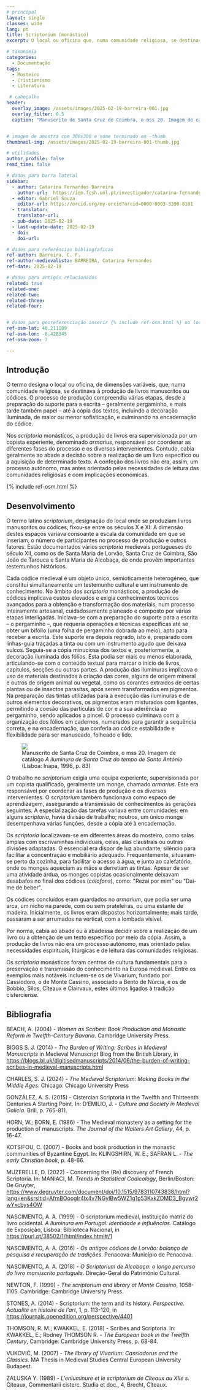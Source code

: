 ```yaml
---
# principal
layout: single
classes: wide
lang: pt
title: Scriptorium (monástico) 
excerpt: O local ou oficina que, numa comunidade religiosa, se destinava à produção de livros manuscritos ou códices. 

# taxonomia
categories:
  - Documentação
tags:
  - Mosteiro
  - Cristianismo
  - Literatura

 # cabeçalho
header:
  overlay_image: /assets/images/2025-02-19-barreira-001.jpg
  overlay_filter: 0.5 
  caption: "Manuscrito de Santa Cruz de Coimbra, o mss 20. Imagem de catálogo **A iluminura de Santa Cruz do tempo de Santo António** (Lisboa: Inapa, 1996, p. 83)"


# imagem de amostra com 300x300 e nome terminado em -thumb
thumbnail-img: /assets/images/2025-02-19-barreira-001-thumb.jpg

# utilidades
author_profile: false
read_time: false

# dados para barra lateral
sidebar:
  - author: Catarina Fernandes Barreira
    author-url:  https://iem.fcsh.unl.pt/investigador/catarina-fernandes-barreira/
  - editor: Gabriel Souza
    editor-url: https://orcid.org/my-orcid?orcid=0000-0003-3390-8181
  - translator: 
    translator-url:
  - pub-date: 2025-02-19
  - last-update-date: 2025-02-19
  - doi: 
    doi-url:

# dados para referências bibliogŕaficas
ref-author: Barreira, C. F.
ref-author-medievalista: BARREIRA, Catarina Fernandes
ref-date: 2025-02-19

# dados para artigos relacionados
related: true
related-one: 
related-two: 
related-three:  
related-four:  


# dados para georeferenciação inserir {% include ref-osm.html %} no local onde é para surgir mapa. Zoom entre 1 e 20
ref-osm-lat: 40.211189 
ref-osm-lon: -8.428345
ref-osm-zoom: 7

---
```

## Introdução
O termo designa o local ou oficina, de dimensões variáveis, que, numa comunidade religiosa, se destinava à produção de livros manuscritos ou códices. O processo de produção compreendia várias etapas, desde a preparação do suporte para a escrita – geralmente pergaminho, e mais tarde também papel – até à cópia dos textos, incluindo a decoração iluminada, de maior ou menor sofisticação, e culminando na encadernação do códice.

Nos *scriptoria* monásticos, a produção de livros era supervisionada por um copista experiente, denominado *armarius*, responsável por coordenar as diferentes fases do processo e os diversos intervenientes. Contudo, cabia geralmente ao abade a decisão sobre a realização de um livro específico ou a aquisição de determinado texto. A confeção dos livros não era, assim, um processo autónomo, mas antes orientado pelas necessidades de leitura das comunidades religiosas e com implicações económicas.


{% include ref-osm.html %}


## Desenvolvimento
O termo latino *scriptorium*, designação do local onde se produziam livros manuscritos ou códices, fixou-se entre os séculos X e XI. A dimensão destes espaços variava consoante a escala da comunidade em que se inseriam, o número de participantes no processo de produção e outros fatores. Estão documentados vários *scriptoria* medievais portugueses do século XII, como os de Santa Maria de Lorvão, Santa Cruz de Coimbra, São João de Tarouca e Santa Maria de Alcobaça, de onde provêm importantes testemunhos históricos.

Cada códice medieval é um objeto único, semioticamente heterogéneo, que constitui simultaneamente um testemunho cultural e um instrumento de conhecimento. No âmbito dos *scriptoria* monásticos, a produção de códices implicava custos elevados e exigia conhecimentos técnicos avançados para a obtenção e transformação dos materiais, num processo inteiramente artesanal, cuidadosamente planeado e composto por várias etapas interligadas. Iniciava-se com a preparação do suporte para a escrita – o pergaminho –, que requeria operações e técnicas específicas até se obter um bifólio (uma folha de pergaminho dobrada ao meio), apto para receber a escrita. Este suporte era depois regrado, isto é, preparado com linhas-guia traçadas a tinta ou com um instrumento agudo que deixava sulcos. Seguia-se a cópia minuciosa dos textos e, posteriormente, a decoração iluminada dos fólios. Esta podia ser mais ou menos elaborada, articulando-se com o conteúdo textual para marcar o início de livros, capítulos, secções ou outras partes. A produção das iluminuras implicava o uso de materiais destinados à criação das cores, alguns de origem mineral e outros de origem animal ou vegetal, como os corantes extraídos de certas plantas ou de insectos parasitas, após serem transformados em pigmentos. Na preparação das tintas utilizadas para a execução das iluminuras e de outros elementos decorativos, os pigmentos eram misturados com ligantes, permitindo a coesão das partículas de cor e a sua aderência ao pergaminho, sendo aplicados a pincel. O processo culminava com a organização dos fólios em cadernos, numerados para garantir a sequência correta, e na encadernação, que conferia ao códice estabilidade e flexibilidade para ser manuseado, folheado e lido.

<figure class="align-center">
    <a href="{{ site.baseurl }}/assets/images/2025-02-19-barreira-001.jpg"><img class="metade" src="{{ site.baseurl }}/assets/images/2025-02-19-barreira-001.jpg"></a>
    <figcaption class="figure-text-center">
    Manuscrito de Santa Cruz de Coimbra, o mss 20. Imagem de catálogo <i>A iluminura de Santa Cruz do tempo de Santo António</i> (Lisboa: Inapa, 1996, p. 83)</figcaption>        
</figure>



O trabalho no *scriptorium* exigia uma equipa experiente, supervisionada por um copista qualificado, geralmente um monge, chamado *armarius*. Este era responsável por coordenar as fases de produção e os diversos intervenientes. O *scriptorium* também funcionava como espaço de aprendizagem, assegurando a transmissão de conhecimentos às gerações seguintes. A especialização das tarefas variava entre comunidades: em alguns *scriptoria*, havia divisão de trabalho; noutros, um único monge desempenhava várias funções, desde a cópia até à encadernação.

Os *scriptoria* localizavam-se em diferentes áreas do mosteiro, como salas amplas com escrivaninhas individuais, celas, alas claustrais ou outras divisões adaptadas. O essencial era dispor de luz abundante, silêncio para facilitar a concentração e mobiliário adequado. Frequentemente, situavam-se perto da cozinha, para facilitar o acesso à água, e junto ao calefatório, onde os monges aqueciam as mãos e derretiam as tintas. Apesar de ser uma atividade árdua, os monges copistas ocasionalmente deixavam desabafos no final dos códices (*cólofons*), como: "Rezai por mim" ou "Dai-me de beber".

Os códices concluídos eram guardados no *armarium*, que podia ser uma arca, um nicho na parede, com ou sem prateleiras, ou uma estante de madeira. Inicialmente, os livros eram dispostos horizontalmente; mais tarde, passaram a ser arrumados na vertical, com a lombada visível.

Por norma, cabia ao abade ou à abadessa decidir sobre a realização de um livro ou a obtenção de um texto específico por meio da cópia. Assim, a produção de livros não era um processo autónomo, mas orientado pelas necessidades espirituais, litúrgicas e de leitura das comunidades religiosas.

Os *scriptoria* monásticos foram centros de cultura fundamentais para a preservação e transmissão do conhecimento na Europa medieval. Entre os exemplos mais notáveis incluem-se os de Vivarium, fundado por Cassiodoro, o de Monte Cassino, associado a Bento de Núrcia, e os de Bobbio, Silos, Cîteaux e Clairvaux, estes últimos ligados à tradição cisterciense.

## Bibliografia
BEACH, A. (2004) - *Women as Scribes: Book Production and Monastic Reform in Twelfth-Century Bavaria*. Cambridge University Press.

BIGGS S. J. (2014) - *The Burden of Writing: Scribes in Medieval Manuscripts* in Medieval Manuscript Blog from the British Library, in https://blogs.bl.uk/digitisedmanuscripts/2014/06/the-burden-of-writing-scribes-in-medieval-manuscripts.html

CHARLES, S. J. (2024) - *The Medieval Scriptorium: Making Books in the Middle Ages*. Chicago: Chicago University Press

GONZÁLEZ, A. S. (2015) - Cistercian Scriptoria in the Twelfth and Thirteenth Centuries A Starting Point. In:  D’EMILIO, J. - *Culture and Society in Medieval Galicia*. Brill, p. 765-811.

HORN, W.; BORN, E. (1986) - The Medieval monastery as a setting for the production of manuscripts. *The Journal of the Walters Art Gallery*, 44, p. 16-47.

KOTSIFOU, C. (2007) - Books and book production in the monastic communities of Byzantine Egypt. In: KLINGSHIRN, W. E.; SAFRAN L. - *The early Christian book*, p. 48-66.

MUZERELLE, D. (2022) - Concerning the (Re) discovery of French Scriptoria. In: MANIACI, M.  *Trends in Statistical Codicology*, Berlin/Boston: De Gruyter, https://www.degruyter.com/document/doi/10.1515/9783110743838/html?lang=en&srsltid=AfmBOoogIr4lx4v7NGylBw5WZ1g1p53KxkZDMD3_Bgywr2wYxcbys4OW

NASCIMENTO, A. A. (1999) - O scriptorium medieval, instituição matriz do livro ocidental. *A Iluminura em Portugal: identidade e influências*. Catálogo de Exposição, Lisboa: Biblioteca Nacional, in https://purl.pt/38502/1/html/index.html#/1

NASCIMENTO, A. A. (2016) - *Os antigos códices de Lorvão: balanço de pesquisa e recuperação de tradições*. Penacova: Município de Penacova.

NASCIMENTO, A. A. (2018) - *O Scriptorium de Alcobaça: o longo percurso do livro manuscrito português*. Direção-Geral do Património Cultural.

NEWTON, F. (1999) - *The scriptorium and library at Monte Cassino*, 1058-1105. Cambridge: Cambridge University Press.

STONES, A. (2014) - Scriptorium: the term and its history. *Perspective. Actualité en histoire de l’art*, 1, p. 113-120, in https://journals.openedition.org/perspective/4401

THOMSON, R. M.; KWAKKEL, E. (2018) - Scribes and Scriptoria. In: KWAKKEL, E.; Rodney THOMSON R. - *The European book in the Twelfth Century*, Cambridge: Cambridge University Press, p. 68-84.

VUKOVIĆ, M. (2007) - *The library of Vivarium: Cassiodorus and the Classics*. MA Thesis in Medieval Studies Central European University Budapest.

ZALUSKA Y. (1989) - *L'enluminure et le scriptorium de Cîteaux au XIIe s*. Citeaux, Commentarii cisterc. Studia et doc., 4, Brecht, Cîteaux. 